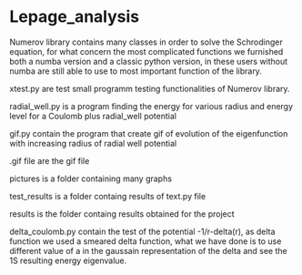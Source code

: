# Lepage_analysis

Numerov library contains many classes in order to solve the Schrodinger equation, for what concern the most complicated functions we furnished both a numba version and a classic python version, in these users without numba are still able to use to most important function of the library.

xtest.py are test small programm testing functionalities of Numerov library.

radial_well.py is a program finding the energy for various radius and energy level for a Coulomb plus radial_well potential

gif.py contain the program that create gif of evolution of the eigenfunction with increasing radius of radial well potential

.gif file are the gif file

pictures is a folder containing many graphs

test_results is a folder containg results of text.py file

results is the folder containg results obtained for the project

delta_coulomb.py contain the test of the potential -1/r-delta(r), as delta function we used a smeared delta function, what we have done is to use different value of a in the gaussain representation of the delta and see the 1S resulting energy eigenvalue.
